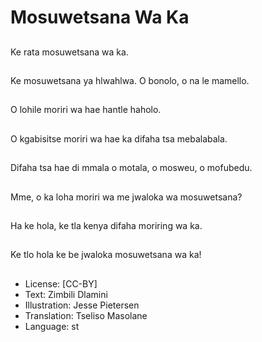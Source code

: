 # Mosuwetsana Wa Ka

##
Ke rata mosuwetsana wa ka.

##
Ke mosuwetsana ya hlwahlwa. O bonolo, o na le mamello.

##
O lohile moriri wa hae hantle haholo.

##
O kgabisitse moriri wa hae ka difaha tsa mebalabala.

##
Difaha tsa hae di mmala o motala, o mosweu, o mofubedu.

##
Mme, o ka loha moriri wa me jwaloka wa mosuwetsana?

##
Ha ke hola, ke tla kenya difaha moriring wa ka.

##
Ke tlo hola ke be jwaloka mosuwetsana wa ka!

##
* License: [CC-BY]
* Text: Zimbili Dlamini
* Illustration: Jesse Pietersen
* Translation: Tseliso Masolane
* Language: st

